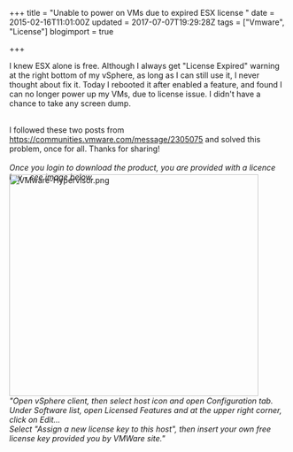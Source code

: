 +++
title = "Unable to power on VMs due to expired ESX license "
date = 2015-02-16T11:01:00Z
updated = 2017-07-07T19:29:28Z
tags = ["Vmware", "License"]
blogimport = true 

+++

I knew ESX alone is free. Although I always get "License Expired" warning at the right bottom of my vSphere, as long as I can still use it, I never thought about fix it. Today I rebooted it after enabled a feature, and found I can no longer power up my VMs, due to license issue. I didn't have a chance to take any screen dump. <br /><br /><div>I followed these two posts from https://communities.vmware.com/message/2305075 and solved this problem, once for all. Thanks for sharing! </div><div><br /><div class="jive-rendered-content"><div style="height: 8pt; min-height: 8pt; padding: 0px;"><i>Once you login to download the product, you are provided with a licence key - see image below.</i>&nbsp;</div><div style="height: 8pt; min-height: 8pt; padding: 0px;"></div><a href="https://communities.vmware.com/servlet/JiveServlet/showImage/2-2187239-26162/VMware-Hypervisor.png" name="&amp;lpos=apps_scodevmw : 78"><img alt="VMware-Hypervisor.png" class="jive-image jive-image-thumbnail" height="401" src="https://communities.vmware.com/servlet/JiveServlet/downloadImage/2-2187239-26162/450-401/VMware-Hypervisor.png" width="450" /></a> </div></div><div></div><div><i>"Open vSphere client, then select host icon and open Configuration tab.</i></div><div><i>Under Software list, open Licensed Features and at the upper right corner, click on Edit...</i></div><div><i>Select "Assign a new license key to this host", then insert your own free license key provided you by VMWare site."</i></div>
